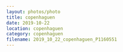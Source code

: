 ```yaml
---
layout: photos/photo
title: copenhaguen
date: 2019-10-22
location: copenhaguen
category: copenhaguen
filename: 2019_10_22_copenhaguen_P1160551
---
```

